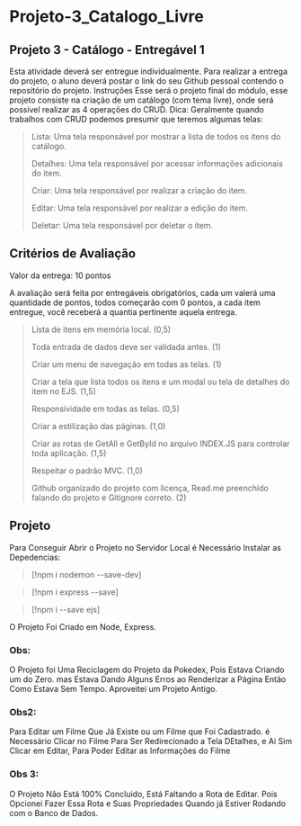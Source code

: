 # Projeto-3_Catalogo_Livre

## Projeto 3 - Catálogo - Entregável 1

Esta atividade deverá ser entregue individualmente. 
Para realizar a entrega do projeto, o aluno deverá postar o link do seu Github pessoal contendo o repositório do projeto.
Instruções
Esse será o projeto final do módulo, esse projeto consiste na criação de um catálogo (com tema livre), onde será possível realizar as 4 operações do CRUD.
Dica:
Geralmente quando trabalhos com CRUD podemos presumir que teremos algumas telas: 
> Lista: Uma tela responsável por mostrar a lista de todos os itens do catálogo.
> 
> Detalhes: Uma tela responsável por acessar informações adicionais do item.
> 
> Criar: Uma tela responsável por realizar a criação do item.
> 
> Editar: Uma tela responsável por realizar a edição do item.
> 
> Deletar: Uma tela responsável por deletar o item.

## Critérios de Avaliação
Valor da entrega: 10 pontos

A avaliação será feita por entregáveis obrigatórios, cada um valerá uma quantidade de pontos, todos começarão com 0 pontos, a cada item entregue, você receberá a quantia pertinente aquela entrega. 
> Lista de itens em memória local. (0,5)
> 
> Toda entrada de dados deve ser validada antes. (1) 
> 
> Criar um menu de navegação em todas as telas. (1)
> 
> Criar a tela que lista todos os itens e um modal ou tela de detalhes do item no EJS. (1,5)
> 
> Responsividade em todas as telas. (0,5)
> 
> Criar a estilização das páginas. (1,0)
> 
> Criar as rotas de GetAll e GetById no arquivo INDEX.JS para controlar toda aplicação. (1,5)
> 
> Respeitar o padrão MVC. (1,0)
> 
> Github organizado do projeto com licença, Read.me preenchido falando do projeto e Gitignore correto. (2)

## Projeto

Para Conseguir Abrir o Projeto no Servidor Local é Necessário Instalar as Depedencias:

> [!npm i nodemon --save-dev]

> [!npm i express --save]

> [!npm i --save ejs]

O Projeto Foi Criado em Node, Express.

### Obs: 

O Projeto foi Uma Reciclagem do Projeto da Pokedex, Pois Estava Criando um do Zero. mas Estava Dando Alguns Erros ao Renderizar a Página
Então Como Estava Sem Tempo. Aproveitei um Projeto Antigo.

### Obs2:

Para Editar um Filme Que Já Existe ou um Filme que Foi Cadastrado. é Necessário Clicar no Filme Para Ser Redirecionado a Tela DEtalhes,
e Ai Sim Clicar em Editar, Para Poder Editar as Informações do Filme

### Obs 3: 

O Projeto Não Está 100% Concluido, Está Faltando a Rota de Editar. Pois Opcionei Fazer
Essa Rota e Suas Propriedades Quando já Estiver Rodando com o Banco de Dados.


 
